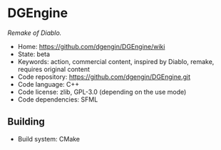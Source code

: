 # DGEngine

_Remake of Diablo._

- Home: https://github.com/dgengin/DGEngine/wiki
- State: beta
- Keywords: action, commercial content, inspired by Diablo, remake, requires original content
- Code repository: https://github.com/dgengin/DGEngine.git
- Code language: C++
- Code license: zlib, GPL-3.0 (depending on the use mode)
- Code dependencies: SFML

## Building

- Build system: CMake